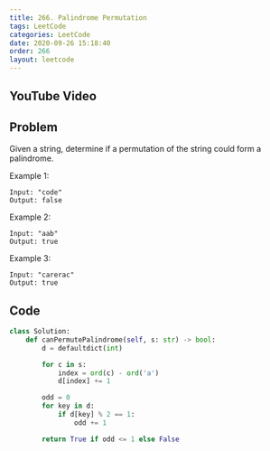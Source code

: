 ```yaml
---
title: 266. Palindrome Permutation
tags: LeetCode
categories: LeetCode
date: 2020-09-26 15:18:40
order: 266
layout: leetcode
---
```


## YouTube Video

## Problem

Given a string, determine if a permutation of the string could form a palindrome.

Example 1:

```
Input: "code"
Output: false
```

Example 2:

```
Input: "aab"
Output: true
```

Example 3:

```
Input: "carerac"
Output: true
```

## Code

```python
class Solution:
    def canPermutePalindrome(self, s: str) -> bool:
        d = defaultdict(int)

        for c in s:
            index = ord(c) - ord('a')
            d[index] += 1

        odd = 0
        for key in d:
            if d[key] % 2 == 1:
                odd += 1

        return True if odd <= 1 else False
```
